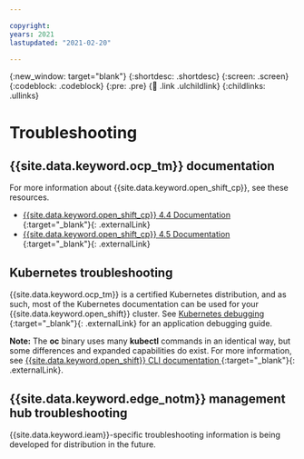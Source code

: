 ```yaml
---

copyright:
years: 2021
lastupdated: "2021-02-20"

---
```


{:new_window: target="blank"}
{:shortdesc: .shortdesc}
{:screen: .screen}
{:codeblock: .codeblock}
{:pre: .pre}
{:child: .link .ulchildlink}
{:childlinks: .ullinks}

# Troubleshooting

## {{site.data.keyword.ocp_tm}} documentation

For more information about {{site.data.keyword.open_shift_cp}}, see these resources.

* [{{site.data.keyword.open_shift_cp}} 4.4 Documentation ](https://www.ibm.com/links?url=https%3A%2F%2Fdocs.openshift.com%2Fcontainer-platform%2F4.4%2Fwelcome%2Findex.html){:target="_blank"}{: .externalLink}
* [{{site.data.keyword.open_shift_cp}} 4.5 Documentation ](https://www.ibm.com/links?url=https%3A%2F%2Fdocs.openshift.com%2Fcontainer-platform%2F4.5%2Fwelcome%2Findex.html)
{:target="_blank"}{: .externalLink}
## Kubernetes troubleshooting

{{site.data.keyword.ocp_tm}} is a certified Kubernetes distribution, and as such, most of the Kubernetes documentation can be used for your {{site.data.keyword.open_shift}} cluster. See [Kubernetes debugging ](https://kubernetes.io/docs/tasks/debug-application-cluster/debug-application/){:target="_blank"}{: .externalLink} for an application debugging guide.

**Note:** The **oc** binary uses many **kubectl** commands in an identical way, but some differences and expanded capabilities do exist. For more information, see [{{site.data.keyword.open_shift}} CLI documentation ](https://docs.openshift.com/container-platform/4.5/cli_reference/openshift_cli/usage-oc-kubectl.html){:target="_blank"}{: .externalLink}. 

## {{site.data.keyword.edge_notm}} management hub troubleshooting

{{site.data.keyword.ieam}}-specific troubleshooting information is being developed for distribution in the future.
